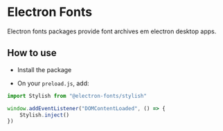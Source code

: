 # Electron Fonts

Electron fonts packages provide font archives em electron desktop apps.

## How to use

* Install the package

* On your `preload.js`, add:

```ts
import Stylish from "@electron-fonts/stylish"

window.addEventListener("DOMContentLoaded", () => {
    Stylish.inject()
})
```